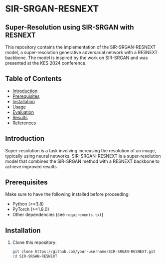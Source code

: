# SIR-SRGAN-RESNEXT

## Super-Resolution using SIR-SRGAN with RESNEXT

This repository contains the implementation of the SIR-SRGAN-RESNEXT model, a super-resolution generative adversarial network with a RESNEXT backbone. The model is inspired by the work on SIR-SRGAN and was presented at the KES 2024 conference.

## Table of Contents
- [Introduction](#introduction)
- [Prerequisites](#prerequisites)
- [Installation](#installation)
- [Usage](#usage)
- [Evaluation](#evaluation)
- [Results](#results)
- [References](#references)

## Introduction

Super-resolution is a task involving increasing the resolution of an image, typically using neural networks. SIR-SRGAN-RESNEXT is a super-resolution model that combines the SIR-SRGAN method with a RESNEXT backbone to achieve improved results.

## Prerequisites

Make sure to have the following installed before proceeding:

- Python (>=3.8)
- PyTorch (>=1.8.0)
- Other dependencies (see `requirements.txt`)

## Installation

1. Clone this repository:

   ```bash
   git clone https://github.com/your-username/SIR-SRGAN-RESNEXT.git
   cd SIR-SRGAN-RESNEXT
